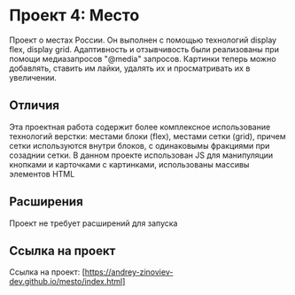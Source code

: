 # Проект 4: Место
Проект о местах России. Он выполнен с помощью технологий display flex, display grid. Адаптивность и отзывчивость были реализованы при помощи медиазапросов "@media" запросов. Картинки теперь можно добавлять, ставить им лайки, удалять их и просматривать их в увеличении.

## Отличия
Эта проектная работа содержит более комплексное использование технологий верстки: местами блоки (flex), местами сетки (grid), причем сетки используются внутри блоков, с одинаковымы фракциями при созаднии сетки.
В данном проекте использован JS для манипуляции кнопками и карточками с картинками, использованы массивы элементов HTML
## Расширения
Проект не требует расширений для запуска

## Ссылка на проект

Ссылка на проект: [https://andrey-zinoviev-dev.github.io/mesto/index.html]